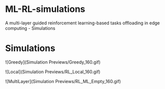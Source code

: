 # ML-RL-simulations
A multi-layer guided reinforcement learning-based tasks offloading in edge computing - Simulations

# Simulations
![Greedy](Simulation Previews/Greedy_160.gif)

![Local](Simulation Previews/RL_Local_160.gif)

![MultiLayer](Simulation Previews/RL_ML_Empty_160.gif)
